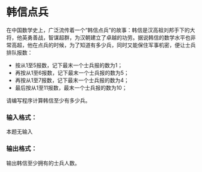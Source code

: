 # 韩信点兵
在中国数学史上，广泛流传着一个“韩信点兵”的故事：韩信是汉高祖刘邦手下的大将，他英勇善战，智谋超群，为汉朝建立了卓越的功劳。据说韩信的数学水平也非常高超，他在点兵的时候，为了知道有多少兵，同时又能保住军事机密，便让士兵排队报数：
- 按从1至5报数，记下最末一个士兵报的数为1；
- 再按从1至6报数，记下最末一个士兵报的数为5；
- 再按从1至7报数，记下最末一个士兵报的数为4；
- 最后按从1至11报数，最末一个士兵报的数为10；

请编写程序计算韩信至少有多少兵。

### 输入格式：
本题无输入

### 输出格式：
输出韩信至少拥有的士兵人数。